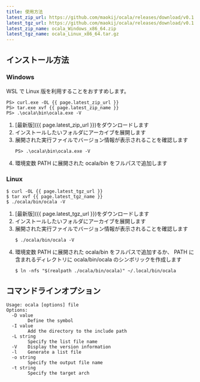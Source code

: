 ```yaml
---
title: 使用方法
latest_zip_url: https://github.com/maokij/ocala/releases/download/v0.1.2/ocala_Windows_x86_64.zip
latest_tgz_url: https://github.com/maokij/ocala/releases/download/v0.1.2/ocala_Linux_x86_64.tar.gz
latest_zip_name: ocala_Windows_x86_64.zip
latest_tgz_name: ocala_Linux_x86_64.tar.gz
---
```


## インストール方法

### Windows

<div class="hint">
    WSL で Linux 版を利用することをおすすめします。
</div>

```
PS> curl.exe -OL {{ page.latest_zip_url }}
PS> tar.exe xvf {{ page.latest_zip_name }}
PS> .\ocala\bin\ocala.exe -V
```

1. [最新版]({{ page.latest_zip_url }})をダウンロードします
2. インストールしたいフォルダにアーカイブを展開します
3. 展開された実行ファイルでバージョン情報が表示されることを確認します
   ```
   PS> .\ocala\bin\ocala.exe -V
   ```
4. 環境変数 PATH に展開された ocala/bin をフルパスで追加します

### Linux

```
$ curl -OL {{ page.latest_tgz_url }}
$ tar xvf {{ page.latest_tgz_name }}
$ ./ocala/bin/ocala -V
```

1. [最新版]({{ page.latest_tgz_url }})をダウンロードします
2. インストールしたいフォルダにアーカイブを展開します
3. 展開された実行ファイルでバージョン情報が表示されることを確認します
   ```
   $ ./ocala/bin/ocala -V
   ```
4. 環境変数 PATH に展開された ocala/bin をフルパスで追加するか、
   PATH に含まれるディレクトリに ocala/bin/ocala のシンボリックを作成します
   ```
   $ ln -nfs "$(realpath ./ocala/bin/ocala)" ~/.local/bin/ocala
   ```

## コマンドラインオプション

```
Usage: ocala [options] file
Options:
  -D value
        Define the symbol
  -I value
        Add the directory to the include path
  -L string
        Specify the list file name
  -V    Display the version information
  -l    Generate a list file
  -o string
        Specify the output file name
  -t string
        Specify the target arch
```
